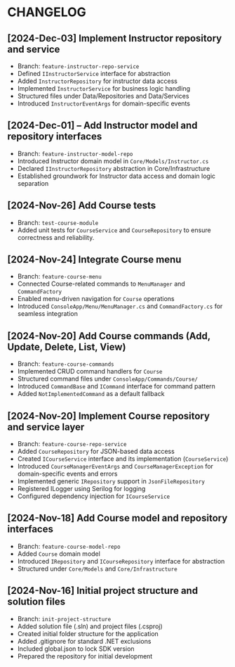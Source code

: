 # CHANGELOG


## [2024-Dec-03] **Implement Instructor repository and service**
- Branch: `feature-instructor-repo-service`
- Defined `IInstructorService` interface for abstraction
- Added `InstructorRepository` for instructor data access
- Implemented `InstructorService` for business logic handling
- Structured files under Data/Repositories and Data/Services
- Introduced `InstructorEventArgs` for domain-specific events

## [2024-Dec-01] – **Add Instructor model and repository interfaces**
- Branch: `feature-instructor-model-repo`
- Introduced Instructor domain model in `Core/Models/Instructor.cs` 
- Declared `IInstructorRepository` abstraction in Core/Infrastructure  
- Established groundwork for Instructor data access and domain logic separation

## [2024-Nov-26] **Add Course tests**
- Branch: `test-course-module`
- Added unit tests for `CourseService` and `CourseRepository` to ensure correctness and reliability.

## [2024-Nov-24] **Integrate Course menu**
- Branch: `feature-course-menu`
- Connected Course-related commands to `MenuManager` and `CommandFactory`
- Enabled menu-driven navigation for `Course` operations
- Introduced `ConsoleApp/Menu/MenuManager.cs` and `CommandFactory.cs` for seamless integration

## [2024-Nov-20] **Add Course commands (Add, Update, Delete, List, View)**
- Branch: `feature-course-commands`
- Implemented CRUD command handlers for `Course`
- Structured command files under `ConsoleApp/Commands/Course/`
- Introduced `CommandBase` and `ICommand` interface for command pattern
- Added `NotImplementedCommand` as a default fallback

## [2024-Nov-20] **Implement Course repository and service layer**
- Branch: `feature-course-repo-service`
- Added `CourseRepository` for JSON-based data access
- Created `ICourseService` interface and its implementation (`CourseService`)
- Introduced `CourseManagerEventArgs` and `CourseManagerException` for domain-specific events and errors
- Implemented generic `IRepository` support in `JsonFileRepository`
- Registered ILogger using Serilog for logging
- Configured dependency injection for `ICourseService`

## [2024-Nov-18] **Add Course model and repository interfaces**
- Branch: `feature-course-model-repo`
- Added `Course` domain model
- Introduced `IRepository` and `ICourseRepository` interface for abstraction
- Structured under `Core/Models` and `Core/Infrastructure`

## [2024-Nov-16] **Initial project structure and solution files**
- Branch: `init-project-structure`
- Added solution file (.sln) and project files (.csproj)
- Created initial folder structure for the application
- Added .gitignore for standard .NET exclusions
- Included global.json to lock SDK version
- Prepared the repository for initial development